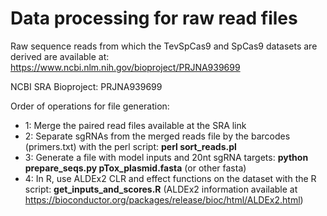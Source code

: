 # Data processing for raw read files

Raw sequence reads from which the TevSpCas9 and SpCas9 datasets are derived are available at: https://www.ncbi.nlm.nih.gov/bioproject/PRJNA939699

NCBI SRA Bioproject: PRJNA939699

Order of operations for file generation:
* 1: Merge the paired read files available at the SRA link
* 2: Separate sgRNAs from the merged reads file by the barcodes (primers.txt) with the perl script: **perl sort_reads.pl**
* 3: Generate a file with model inputs and 20nt sgRNA targets: **python prepare_seqs.py pTox_plasmid.fasta** (or other fasta)
* 4: In R, use ALDEx2 CLR and effect functions on the dataset with the R script: **get_inputs_and_scores.R** (ALDEx2 information available at https://bioconductor.org/packages/release/bioc/html/ALDEx2.html)
